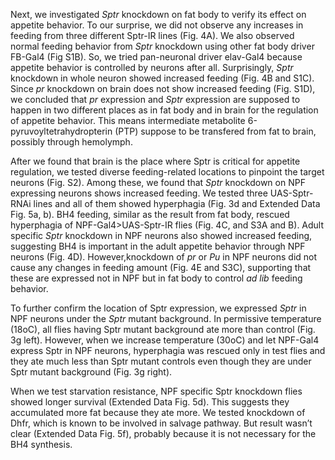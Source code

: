 

Next, we investigated _Sptr_ knockdown on fat body to verify its effect on appetite behavior. To our surprise, we did not observe any increases in feeding from three different Sptr-IR lines (Fig. 4A). We also observed normal feeding behavior from _Sptr_ knockdown using other fat body driver FB-Gal4 (Fig S1B). So, we tried pan-neuronal driver elav-Gal4 because appetite behavior is controlled by neurons after all. Surprisingly, _Sptr_ knockdown in whole neuron showed increased feeding (Fig. 4B and S1C). Since _pr_ knockdown on brain does not show increased feeding (Fig. S1D), we concluded that _pr_ expression and _Sptr_ expression are supposed to happen in two different places as in fat body and in brain for the regulation of appetite behavior. This means intermediate metabolite 6-pyruvoyltetrahydropterin (PTP) suppose to be transfered from fat to brain, possibly through hemolymph. 

After we found that brain is the place where Sptr is critical for appetite regulation, we tested diverse feeding-related locations to pinpoint the target neurons (Fig. S2). Among these, we found that _Sptr_ knockdown on NPF expressing neurons shows increased feeding. We tested three UAS-Sptr-RNAi lines and all of them showed hyperphagia (Fig. 3d and Extended Data Fig. 5a, b). BH4 feeding, similar as the result from fat body, rescued hyperphagia of NPF-Gal4>UAS-Sptr-IR flies (Fig. 4C, and S3A and B). Adult specific _Sptr_ knockdown in NPF neurons also showed increased feeding, suggesting BH4 is important in the adult appetite behavior through NPF neurons (Fig. 4D). However,knockdown of _pr_ or _Pu_ in NPF neurons did not cause any changes in feeding amount (Fig. 4E and S3C), supporting that these are expressed not in NPF but in fat body to control _ad lib_ feeding behavior. 

To further confirm the location of Sptr expression, we expressed _Sptr_ in NPF neurons under the _Sptr_ mutant background.  In permissive temperature (18oC), all flies having Sptr mutant background ate more than control (Fig. 3g left). However, when we increase temperature (30oC) and let NPF-Gal4 express Sptr in NPF neurons, hyperphagia was rescued only in test flies and they ate much less than Sptr mutant controls even though they are under Sptr mutant background (Fig. 3g right). 

When we test starvation resistance, NPF specific Sptr knockdown flies showed longer survival (Extended Data Fig. 5d). This suggests they accumulated more fat because they ate more. We tested knockdown of Dhfr, which is known to be involved in salvage pathway. But result wasn’t clear (Extended Data Fig. 5f), probably because it is not necessary for the BH4 synthesis. 



